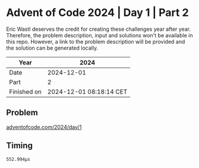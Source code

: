 # Advent of Code 2024 | Day 1 | Part 2

Eric Wastl deserves the credit for creating these challenges year after year. Therefore, the problem description, input and solutions won't be available in this repo.
However, a link to the problem description will be provided and the solution can be generated locally.

| Year        | 2024                    |
|-------------|-------------------------|
| Date        | 2024-12-01              |
| Part        | 2                       |
| Finished on | 2024-12-01 08:18:14 CET |

## Problem

[adventofcode.com/2024/day/1](https://adventofcode.com/2024/day/1)

## Timing

```
552.994µs
```
